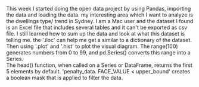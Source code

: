 This week I started doing the open data project by using Pandas, importing the data and loading the data.
my interesting area which I want to analyze is the dwellings type/ trend in Sydney.
I am a Mac user and the dataset I found is an Excel file that includes several tables and it can't be exported as csv file.
I still learned how to sum up the data and look at what this dataset is telling me. the '.iloc' can help me get a similar to a dictionary of the dataset.  
Then using '.plot' and '.hist' to plot the visual diagram.
The range(100) generates numbers from 0 to 99, and pd.Series() converts this range into a Series.  
The head() function, when called on a Series or DataFrame, returns the first 5 elements by default.
'penalty_data. FACE_VALUE < upper_bound' creates a boolean mask that is applied to filter the data.
